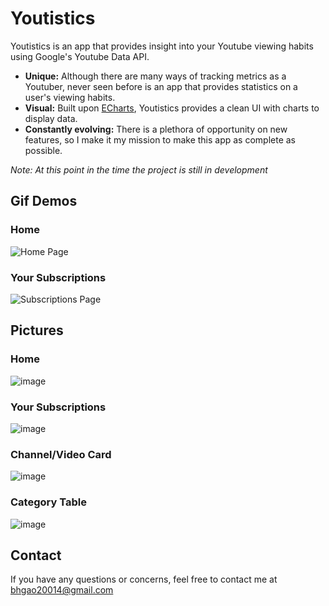 # Youtistics

Youtistics is an app that provides insight into your Youtube viewing habits using Google's Youtube Data API. 

* **Unique:** Although there are many ways of tracking metrics as a Youtuber, never seen before is an app that provides statistics on a user's viewing habits.
* **Visual:** Built upon [ECharts](https://echarts.apache.org/en/index.html), Youtistics provides a clean UI with charts to display data.
* **Constantly evolving:** There is a plethora of opportunity on new features, so I make it my mission to make this app as complete as possible.

_Note: At this point in the time the project is still in development_

## Gif Demos

### Home

![Home Page](https://user-images.githubusercontent.com/82276831/166112757-75efbc75-a1e2-49da-a53c-c1c74a9f72d2.gif)

### Your Subscriptions

![Subscriptions Page](https://user-images.githubusercontent.com/82276831/166113012-6fd9dfc8-6db3-463f-b050-87ec0ef9e0b9.gif)


## Pictures

### Home

![image](https://user-images.githubusercontent.com/82276831/166112326-e726e46a-83dc-4c6b-9e47-88516b35d5a0.png)

### Your Subscriptions

![image](https://user-images.githubusercontent.com/82276831/166113045-0f859999-9c03-4413-bfe7-b612803a7efe.png)

### Channel/Video Card

![image](https://user-images.githubusercontent.com/82276831/166112388-6d2db05b-bd62-416c-82ac-c72908fc3508.png)

### Category Table

![image](https://user-images.githubusercontent.com/82276831/166112418-8d6eb5fb-9eef-40ed-915e-e2a14347113a.png)

## Contact

If you have any questions or concerns, feel free to contact me at bhgao20014@gmail.com


